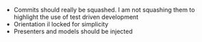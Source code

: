 - Commits should really be squashed. I am not squashing them to highlight the use of test driven development
- Orientation il locked for simplicity
- Presenters and models should be injected